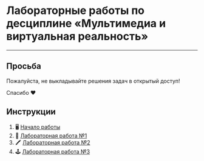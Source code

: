# Лабораторные работы по десциплине «Мультимедиа и виртуальная реальность»

---

## Просьба

Пожалуйста, не выкладывайте решения задач в открытый доступ!

Спасибо ❤️

## Инструкции

1) 🖥 [Начало работы](Labs/setup.md)
2) 🏃 [Лабораторная работа №1](Labs/laba1.md)
3) 🖍 [Лабораторная работа №2](Labs/laba2.md)
4) 🕹 [Лабораторная работа №3](Labs/laba3.md)

